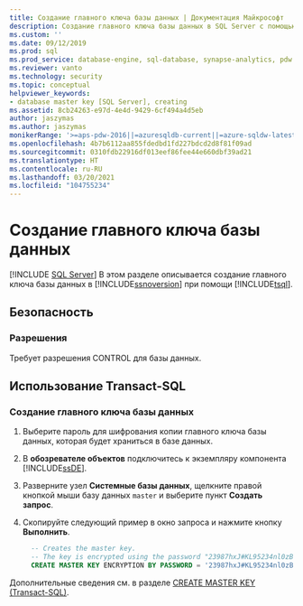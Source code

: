 ```yaml
---
title: Создание главного ключа базы данных | Документация Майкрософт
description: Создание главного ключа базы данных в SQL Server с помощью Transact-SQL. Убедитесь, что у вас есть необходимые разрешения.
ms.custom: ''
ms.date: 09/12/2019
ms.prod: sql
ms.prod_service: database-engine, sql-database, synapse-analytics, pdw
ms.reviewer: vanto
ms.technology: security
ms.topic: conceptual
helpviewer_keywords:
- database master key [SQL Server], creating
ms.assetid: 8cb24263-e97d-4e4d-9429-6cf494a4d5eb
author: jaszymas
ms.author: jaszymas
monikerRange: '>=aps-pdw-2016||=azuresqldb-current||=azure-sqldw-latest||>=sql-server-2016||>=sql-server-linux-2017||=azuresqldb-mi-current'
ms.openlocfilehash: 4b7b6112aa855fdedbd1fd227bdcd2d8f81f09ad
ms.sourcegitcommit: 0310fdb22916df013eef86fee44e660dbf39ad21
ms.translationtype: HT
ms.contentlocale: ru-RU
ms.lasthandoff: 03/20/2021
ms.locfileid: "104755234"
---
```

# <a name="create-a-database-master-key"></a>Создание главного ключа базы данных

[!INCLUDE [SQL Server](../../../includes/applies-to-version/sql-asdb-asdbmi-asa-pdw.md)]
В этом разделе описывается создание главного ключа базы данных в [!INCLUDE[ssnoversion](../../../includes/ssnoversion-md.md)] при помощи [!INCLUDE[tsql](../../../includes/tsql-md.md)].

## <a name="security"></a>Безопасность

### <a name="permissions"></a>Разрешения

Требует разрешения CONTROL для базы данных.

## <a name="using-transact-sql"></a>Использование Transact-SQL

### <a name="to-create-a-database-master-key"></a>Создание главного ключа базы данных

1. Выберите пароль для шифрования копии главного ключа базы данных, которая будет храниться в базе данных.
2. В **обозревателе объектов** подключитесь к экземпляру компонента [!INCLUDE[ssDE](../../../includes/ssde-md.md)].
3. Разверните узел **Системные базы данных**, щелкните правой кнопкой мыши базу данных `master` и выберите пункт **Создать запрос**.
4. Скопируйте следующий пример в окно запроса и нажмите кнопку **Выполнить**.

   ```sql
     -- Creates the master key.
     -- The key is encrypted using the password "23987hxJ#KL95234nl0zBe".  
     CREATE MASTER KEY ENCRYPTION BY PASSWORD = '23987hxJ#KL95234nl0zBe';  

   ```

Дополнительные сведения см. в разделе [CREATE MASTER KEY (Transact-SQL)](../../../t-sql/statements/create-master-key-transact-sql.md).
